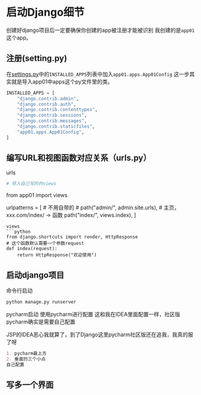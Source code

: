 # 启动Django细节
创建好django项目后一定要确保你创建的app被注册才能被识别
我创建的是`app01`这个app。
## 注册(setting.py)
在[settings.py](%E5%90%AF%E5%8A%A8Django/settings.py)中的`INSTALLED_APPS`列表中加入`app01.apps.App01Config`
这一步其实就是导入app01中apps这个py文件里的类。
```python
INSTALLED_APPS = [
    "django.contrib.admin",
    "django.contrib.auth",
    "django.contrib.contenttypes",
    "django.contrib.sessions",
    "django.contrib.messages",
    "django.contrib.staticfiles",
    "app01.apps.App01Config",
]
```

## 编写URL和视图函数对应关系（urls.py）
urls
```python
# 导入自己写的的views
```
from app01 import views 

urlpatterns = [
    # 不用自带的
    # path("admin/", admin.site.urls),
    # 主页，xxx.com/index/ -> 函数
    path("index/", views.index),
]
```
views
```python
from django.shortcuts import render, HttpResponse
# 这个函数默认需要一个参数request
def index(request):
    return HttpResponse("欢迎使用")
```

## 启动django项目
命令行启动
```bash
python manage.py runserver
```
pycharm启动
使用pycharm进行配置 这和我在IDEA里面配置一样，社区版pycharm确实是需要自己配置

JSP的IDEA恶心我就算了，到了Django这里pycharm社区版还在追我，我真的服了呀
```markdown
1. pycharm最上方
2. 垂直的三个小点
自己配置
```
## 写多一个界面
